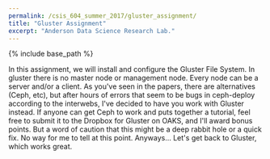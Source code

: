 ```yaml
---
permalink: /csis_604_summer_2017/gluster_assignment/
title: "Gluster Assignment"
excerpt: "Anderson Data Science Research Lab."
---
```


{% include base_path %}

In this assignment, we will install and configure the Gluster File System. In gluster there is no master node or management node. Every node can be a server and/or a client. As you've seen in the papers, there are alternatives (Ceph, etc), but after hours of errors that seem to be bugs in ceph-deploy according to the interwebs, I've decided to have you work with Gluster instead. If anyone can get Ceph to work and puts together a tutorial, feel free to submit it to the Dropbox for Gluster on OAKS, and I'll award bonus points. But a word of caution that this might be a deep rabbit hole or a quick fix. No way for me to tell at this point. Anyways... Let's get back to Gluster, which works great. 

